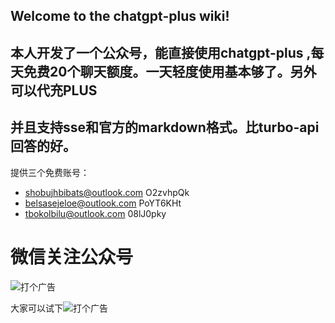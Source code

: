 ## Welcome to the chatgpt-plus wiki!
## 本人开发了一个公众号，能直接使用chatgpt-plus ,每天免费20个聊天额度。一天轻度使用基本够了。另外可以代充PLUS 
## 并且支持sse和官方的markdown格式。比turbo-api回答的好。


提供三个免费账号：
* shobujhbibats@outlook.com   O2zvhpQk
* belsasejeloe@outlook.com   PoYT6KHt
* tbokolbilu@outlook.com  08lJ0pky

#  微信关注公众号
![打个广告]([https://www.ruancc.com/static/erweima.jpg](https://public-diger.oss-cn-beijing.aliyuncs.com/qrcode_for_gh_250043da68ed_344.jpg)https://public-diger.oss-cn-beijing.aliyuncs.com/qrcode_for_gh_250043da68ed_344.jpg)

大家可以试下![打个广告]([https://www.ruancc.com/static/guanggao.jpg](https://public-diger.oss-cn-beijing.aliyuncs.com/qrcode_for_gh_250043da68ed_344.jpg)https://public-diger.oss-cn-beijing.aliyuncs.com/qrcode_for_gh_250043da68ed_344.jpg)
